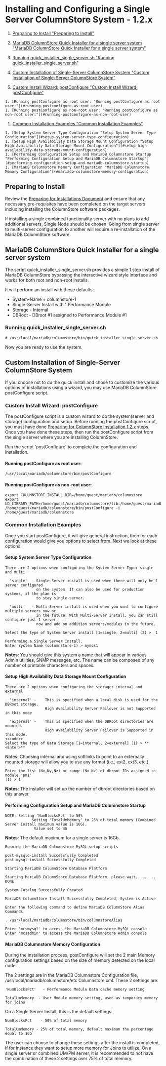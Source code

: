 
# Installing and Configuring a Single Server ColumnStore System - 1.2.x

 
1. [Preparing to Install "Preparing to Install"](#preparing-to-install)
1. [MariaDB ColumnStore Quick Installer for a single server system "MariaDB ColumnStore Quick Installer for a single server system"](#mariadb-columnstore-quick-installer-for-a-single-server-system) 

  1. [Running quick_installer_single_server.sh "Running quick_installer_single_server.sh"](#running-quick_installer_single_serversh)
1. [Custom Installation of Single-Server ColumnStore System "Custom Installation of Single-Server ColumnStore System"](#custom-installation-of-single-server-columnstore-system) 

  1. [Custom Install Wizard: postConfigure "Custom Install Wizard: postConfigure"](#custom-install-wizard-postconfigure) 

    1. [Running postConfigure as root user: "Running postConfigure as root user:"](#running-postconfigure-as-root-user)
    1. [Running postConfigure as non-root user: "Running postConfigure as non-root user:"](#running-postconfigure-as-non-root-user)
  1. [Common Installation Examples "Common Installation Examples"](#common-installation-examples) 

    1. [Setup System Server Type Configuration "Setup System Server Type Configuration"](#setup-system-server-type-configuration)
    1. [Setup High Availability Data Storage Mount Configuration "Setup High Availability Data Storage Mount Configuration"](#setup-high-availability-data-storage-mount-configuration)
    1. [Performing Configuration Setup and MariaDB Columnstore Startup "Performing Configuration Setup and MariaDB Columnstore Startup"](#performing-configuration-setup-and-mariadb-columnstore-startup)
    1. [MariaDB Columnstore Memory Configuration "MariaDB Columnstore Memory Configuration"](#mariadb-columnstore-memory-configuration)





## Preparing to Install


Review the [Preparing for Installations Document](preparing-for-columnstore-installation-120.md) and ensure that any necessary pre-requisites have been completed on the target servers including installing the ColumnStore software packages.


If installing a single combined functionality server with no plans to add additional servers, Single Node should be chosen. Going from single server to multi-server configuration to another will require a re-installation of the MariaDB ColumnStore software.


## MariaDB ColumnStore Quick Installer for a single server system


The script quick_installer_single_server.sh provides a simple 1 step install of MariaDB ColumnStore bypassing the interactive wizard style interface and works for both root and non-root installs.


It will perform an install with these defaults:


* System-Name = columnstore-1
* Single-Server Install with 1 Performance Module
* Storage - Internal
* DBRoot - DBroot #1 assigned to Performance Module #1


### Running quick_installer_single_server.sh


```
# /usr/local/mariadb/columnstore/bin/quick_installer_single_server.sh
```

Now you are ready to use the system.


## Custom Installation of Single-Server ColumnStore System


If you choose not to do the quick install and chose to customize the various options of installations using a wizard, you may use MariaDB ColumnStore postConfigure script.


### Custom Install Wizard: postConfigure


The postConfigure script is a custom wizard to do the system(server and storage) configuration and setup. 
Before running the postConfigure script, you must have done [Preparing for ColumnStore Installation 1.2.x](preparing-for-columnstore-installation-120.md) steps. Once you have done these steps, then run the postConfigure script from the single server where you are installing ColumnStore.


Run the script 'postConfigure' to complete the configuration and installation.


#### Running postConfigure as root user:


```
/usr/local/mariadb/columnstore/bin/postConfigure
```

#### Running postConfigure as non-root user:


```
export COLUMNSTORE_INSTALL_DIR=/home/guest/mariadb/columnstore
export LD_LIBRARY_PATH=/home/guest/mariadb/columnstore/lib:/home/guest/mariadb/columnstore/mysql/lib
/home/guest/mariadb/columnstore/bin/postConfigure -i /home/guest/mariadb/columnstore
```

### Common Installation Examples


Once you start postConfigure, it will give general instruction, then for each configuration would give you options to select from. Next we look at these options


#### Setup System Server Type Configuration


```
There are 2 options when configuring the System Server Type: single and multi

  'single'  - Single-Server install is used when there will only be 1 server configured
              on the system. It can also be used for production systems, if the plan is
              to stay single-server.

  'multi'   - Multi-Server install is used when you want to configure multiple servers now or
              in the future. With Multi-Server install, you can still configure just 1 server
              now and add on addition servers/modules in the future.

Select the type of System Server install [1=single, 2=multi] (2) >  1

Performing a Single Server Install.
Enter System Name (columnstore-1) > mymcs1
```

**Notes**: You should give this system a name that will appear in various Admin utilities, SNMP messages,
etc. The name can be composed of any number of printable characters and spaces.


#### Setup High Availability Data Storage Mount Configuration


```
There are 2 options when configuring the storage: internal and external

  'internal' -    This is specified when a local disk is used for the DBRoot storage.
                  High Availability Server Failover is not Supported in this mode

  'external' -    This is specified when the DBRoot directories are mounted.
                  High Availability Server Failover is Supported in this mode.
<<code>>
Select the type of Data Storage [1=internal, 2=external] (1) > **<Enter>**
```

Notes: Choosing internal and using softlinks to point to an externally mounted storage will allow you to
use any format (i.e., ext2, ext3, etc.).


```
Enter the list (Nx,Ny,Nz) or range (Nx-Nz) of dbroot IDs assigned to module 'pm1'
(1) > 1
```

**Notes**: The installer will set up the number of dbroot directories based on this answer.


#### Performing Configuration Setup and MariaDB Columnstore Startup


```
NOTE: Setting 'NumBlocksPct' to 50%
            Setting 'TotalUmMemory' to 25% of total memory (Combined Server Install maximum value is 16G). 
             Value set to 4G
```

**Notes**: The default maximum for a single server is 16Gb.


```
Running the MariaDB Columnstore MySQL setup scripts

post-mysqld-install Successfully Completed
post-mysql-install Successfully Completed

Starting MariaDB ColumnStore Database Platform

Starting MariaDB ColumnStore Database Platform, please wait......... DONE

System Catalog Successfully Created

MariaDB ColumnStore Install Successfully Completed, System is Active

Enter the following command to define MariaDB ColumnStore Alias Commands

. /usr/local/mariadb/columnstore/bin/columnstoreAlias

Enter 'mcsmysql' to access the MariaDB Columnstore MySQL console
Enter 'mcsadmin' to access the MariaDB Columnstore Admin console
```

#### MariaDB Columnstore Memory Configuration


During the installation process, postConfigure will set the 2 main Memory configuration settings based on the size of memory detected on the local node.


The 2 settings are in the MariaDB Columnstore Configuration file, /usr/local/mariadb/columnstore/etc Columnstore.xml. These 2 settings are:


```
'NumBlocksPct'   - Performance Module Data cache memory setting

TotalUmMemory  - User Module memory setting, used as temporary memory for joins
```

On a Single Server Install, this is the default settings:


```
NumBlocksPct    - 50% of total memory

TotalUmMemory - 25% of total memory, default maximum the percentage equal to 16G
```

The user can choose to change these settings after the install is completed, if for instance they want to setup more memory for Joins to utilize. On a single server or combined UM/PM server, it is recommended to not
have the combination of these 2 settings over 75% of total memory.

